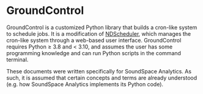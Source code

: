 # GroundControl

GroundControl is a customized Python library that builds a cron-like system to schedule jobs. It is a modification of [NDScheduler](https://github.com/Nextdoor/ndscheduler), which manages the cron-like system through a web-based user interface. GroundControl requires Python ≥ 3.8 and < 3.10, and assumes the user has some programming knowledge and can run Python scripts in the command terminal. 

These documents were written specifically for SoundSpace Analytics. As such, it is assumed that certain concepts and terms are already understood (e.g. how SoundSpace Analytics implements its Python code).


